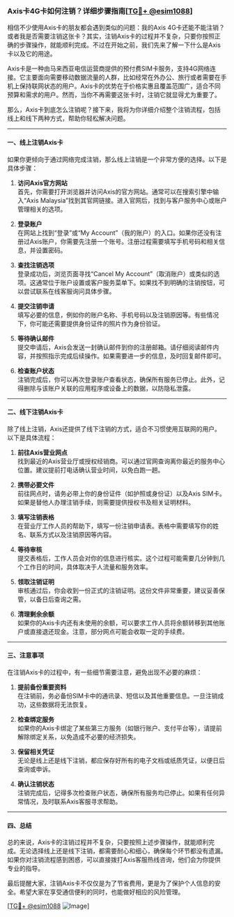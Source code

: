 ### Axis卡4G卡如何注销？详细步骤指南[[TG💪+ @esim1088](https://t.me/s/esim1088)]

相信不少使用Axis卡的朋友都会遇到类似的问题：我的Axis 4G卡还能不能注销？或者我是否需要注销这张卡？其实，注销Axis卡的过程并不复杂，只要你按照正确的步骤操作，就能顺利完成。不过在开始之前，我们先来了解一下什么是Axis卡以及它的用途。

Axis卡是一种由马来西亚电信运营商提供的预付费SIM卡服务，支持4G网络连接。它主要面向需要移动数据流量的人群，比如经常在外办公、旅行或者需要在手机上保持联网状态的用户。Axis卡的优势在于价格实惠且覆盖范围广，适合不同预算和需求的用户。然而，当你不再需要这张卡时，注销它就显得尤为重要了。

那么，Axis卡到底怎么注销呢？接下来，我将为你详细介绍整个注销流程，包括线上和线下两种方式，帮助你轻松解决问题。

---

#### **一、线上注销Axis卡**

如果你更倾向于通过网络完成注销，那么线上注销是一个非常方便的选择。以下是具体步骤：

1. **访问Axis官方网站**  
   首先，你需要打开浏览器并访问Axis的官方网站。通常可以在搜索引擎中输入“Axis Malaysia”找到其官网链接。进入官网后，找到与客户服务中心或账户管理相关的选项。

2. **登录账户**  
   在网站上找到“登录”或“My Account”（我的账户）的入口。如果你还没有注册过Axis账户，你需要先注册一个账号。注册过程需要填写手机号码和相关信息，并设置密码。

3. **查找注销选项**  
   登录成功后，浏览页面寻找“Cancel My Account”（取消账户）或类似的选项。这通常位于账户设置或客户服务菜单下。如果找不到明确的注销按钮，可以尝试联系在线客服询问具体步骤。

4. **提交注销申请**  
   填写必要的信息，例如你的账户名称、手机号码以及注销原因等。有些情况下，你可能还需要提供身份证件的照片作为身份验证。

5. **等待确认邮件**  
   提交申请后，Axis会发送一封确认邮件到你的注册邮箱。请仔细阅读邮件内容，并按照指示完成后续操作。如果需要进一步的信息，及时回复邮件即可。

6. **检查账户状态**  
   注销完成后，你可以再次登录账户查看状态，确保所有服务已停止。此外，记得删除与该账户关联的应用程序或设备上的数据，以防隐私泄露。

---

#### **二、线下注销Axis卡**

除了线上注销，Axis还提供了线下注销的方式，适合不习惯使用互联网的用户。以下是具体流程：

1. **前往Axis营业网点**  
   找到最近的Axis营业厅或授权经销商。可以通过官网查询离你最近的服务中心位置。建议提前打电话确认营业时间，以免白跑一趟。

2. **携带必要文件**  
   前往网点时，请务必带上你的身份证件（如护照或身份证）以及Axis SIM卡。如果是替他人办理注销手续，则需要提供授权书及相关证明材料。

3. **填写注销表格**  
   在营业厅工作人员的帮助下，填写一份注销申请表。表格中需要填写你的姓名、联系方式以及注销原因等内容。

4. **等待审核**  
   提交表格后，工作人员会对你的信息进行核实。这个过程可能需要几分钟到几个工作日的时间，具体取决于人流量和服务效率。

5. **领取注销证明**  
   审核通过后，你会收到一份正式的注销证明。这份文件非常重要，建议妥善保管，以备日后查询之需。

6. **清理剩余余额**  
   如果你的Axis卡内还有未使用的余额，可以要求工作人员将余额转移到其他账户或直接退还现金。注意，部分网点可能会收取一定的手续费。

---

#### **三、注意事项**

在注销Axis卡的过程中，有一些细节需要注意，避免出现不必要的麻烦：

1. **提前备份重要资料**  
   在注销前，务必备份SIM卡中的通讯录、短信以及其他重要信息。一旦注销成功，这些数据将无法恢复。

2. **检查绑定服务**  
   如果你的Axis卡绑定了某些第三方服务（如银行账户、支付平台等），请提前解除绑定关系，以免造成不必要的经济损失。

3. **保留相关凭证**  
   无论是线上还是线下注销，都应保存好所有的电子文档或纸质凭证，以便日后查询或申诉。

4. **确认注销状态**  
   注销完成后，记得多次检查账户状态，确保所有服务均已停止。如果有任何异常情况，及时联系Axis客服寻求帮助。

---

#### **四、总结**

总的来说，Axis卡的注销过程并不复杂，只要按照上述步骤操作，就能顺利完成。无论选择线上还是线下注销，都需要耐心和细心，确保每个环节都没有遗漏。如果你对注销流程感到困惑，可以直接拨打Axis客服热线咨询，他们会为你提供专业的指导。

最后提醒大家，注销Axis卡不仅仅是为了节省费用，更是为了保护个人信息的安全。希望大家在享受通信便利的同时，也能做好相应的风险管理。

[[TG💪+ @esim1088](https://t.me/s/esim1088) ![Image](https://i.postimg.cc/4NQfJmqS/Snipaste-2025-05-13-00-14-12.png)]